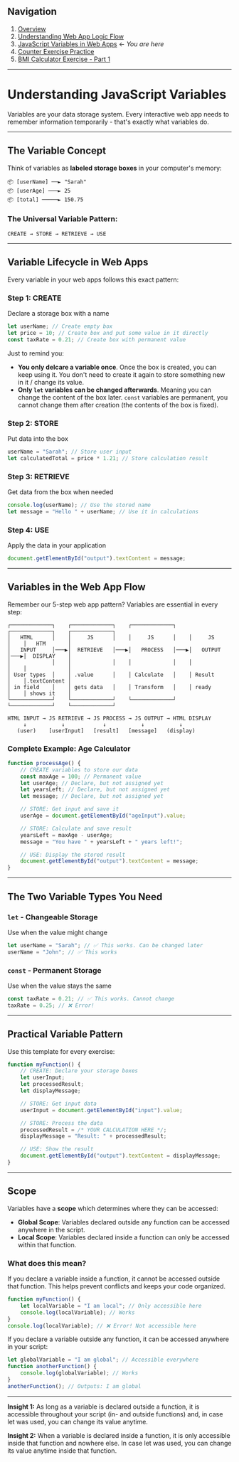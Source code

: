 ## Navigation

1. [Overview](readme.md)
2. [Understanding Web App Logic Flow](01-web-app-logic-flow.md)
3. [JavaScript Variables in Web Apps](02-variable-flow.md) ← _You are here_
4. [Counter Exercise Practice](03-counter-exercise.md)
5. [BMI Calculator Exercise - Part 1](04-exercise-bmi-calculator-1.md)

---

# Understanding JavaScript Variables

Variables are your data storage system. Every interactive web app needs to remember information temporarily - that's exactly what variables do.

---

## The Variable Concept

Think of variables as **labeled storage boxes** in your computer's memory:

```
📦 [userName] ──► "Sarah"
📦 [userAge] ───► 25
📦 [total] ─────► 150.75
```

### The Universal Variable Pattern:

```
CREATE → STORE → RETRIEVE → USE
```

---

## Variable Lifecycle in Web Apps

Every variable in your web apps follows this exact pattern:

### **Step 1: CREATE**

Declare a storage box with a name

```js
let userName; // Create empty box
let price = 10; // Create box and put some value in it directly
const taxRate = 0.21; // Create box with permanent value
```

Just to remind you:

-   **You only delcare a variable once**. Once the box is created, you can keep using it. You don't need to create it again to store something new in it / change its value.
-   **Only `let` variables can be changed afterwards**. Meaning you can change the content of the box later. `const` variables are permanent, you cannot change them after creation (the contents of the box is fixed).

### **Step 2: STORE**

Put data into the box

```js
userName = "Sarah"; // Store user input
let calculatedTotal = price * 1.21; // Store calculation result
```

### **Step 3: RETRIEVE**

Get data from the box when needed

```js
console.log(userName); // Use the stored name
let message = "Hello " + userName; // Use it in calculations
```

### **Step 4: USE**

Apply the data in your application

```js
document.getElementById("output").textContent = message;
```

---

## Variables in the Web App Flow

Remember our 5-step web app pattern? Variables are essential in every step:

```
┌─────────────┐    ┌─────────────┐    ┌─────────────┐    ┌─────────────┐    ┌─────────────┐
│   HTML      │    │     JS      │    │     JS      │    │     JS      │    │   HTM       │
│   INPUT     │───▶│  RETRIEVE   │───▶│   PROCESS   │───▶│   OUTPUT    │───▶│  DISPLAY    │
│             │    │             │    │             │    │             │    │             │
│ User types  │    │ .value      │    │ Calculate   │    │ Result      │    │.textContent │
│ in field    │    │ gets data   │    │ Transform   │    │ ready       │    │ shows it    │
└─────────────┘    └─────────────┘    └─────────────┘    └─────────────┘    └─────────────┘
```

```
HTML INPUT → JS RETRIEVE → JS PROCESS → JS OUTPUT → HTML DISPLAY
     ↓           ↓            ↓           ↓           ↓
   (user)    [userInput]   [result]   [message]   (display)
```

### Complete Example: Age Calculator

```js
function processAge() {
    // CREATE variables to store our data
    const maxAge = 100; // Permanent value
    let userAge; // Declare, but not assigned yet
    let yearsLeft; // Declare, but not assigned yet
    let message; // Declare, but not assigned yet

    // STORE: Get input and save it
    userAge = document.getElementById("ageInput").value;

    // STORE: Calculate and save result
    yearsLeft = maxAge - userAge;
    message = "You have " + yearsLeft + " years left!";

    // USE: Display the stored result
    document.getElementById("output").textContent = message;
}
```

---

## The Two Variable Types You Need

### **`let` - Changeable Storage**

Use when the value might change

```js
let userName = "Sarah"; // ✅ This works. Can be changed later
userName = "John"; // ✅ This works
```

### **`const` - Permanent Storage**

Use when the value stays the same

```js
const taxRate = 0.21; // ✅ This works. Cannot change
taxRate = 0.25; // ❌ Error!
```

---

## Practical Variable Pattern

Use this template for every exercise:

```js
function myFunction() {
    // CREATE: Declare your storage boxes
    let userInput;
    let processedResult;
    let displayMessage;

    // STORE: Get input data
    userInput = document.getElementById("input").value;

    // STORE: Process the data
    processedResult = /* YOUR CALCULATION HERE */;
    displayMessage = "Result: " + processedResult;

    // USE: Show the result
    document.getElementById("output").textContent = displayMessage;
}
```

---

## Scope

Variables have a **scope** which determines where they can be accessed:

-   **Global Scope**: Variables declared outside any function can be accessed anywhere in the script.
-   **Local Scope**: Variables declared inside a function can only be accessed within that function.

### What does this mean?

If you declare a variable inside a function, it cannot be accessed outside that function. This helps prevent conflicts and keeps your code organized.

```js
function myFunction() {
    let localVariable = "I am local"; // Only accessible here
    console.log(localVariable); // Works
}
console.log(localVariable); // ❌ Error! Not accessible here
```

If you declare a variable outside any function, it can be accessed anywhere in your script:

```js
let globalVariable = "I am global"; // Accessible everywhere
function anotherFunction() {
    console.log(globalVariable); // Works
}
anotherFunction(); // Outputs: I am global
```

---

**Insight 1:** As long as a variable is declared outside a function, it is accessible throughout your script (in- and outside functions) and, in case let was used, you can change its value anytime.

**Insight 2:** When a variable is declared inside a function, it is only accessible inside that function and nowhere else. In case let was used, you can change its value anytime inside that function.
